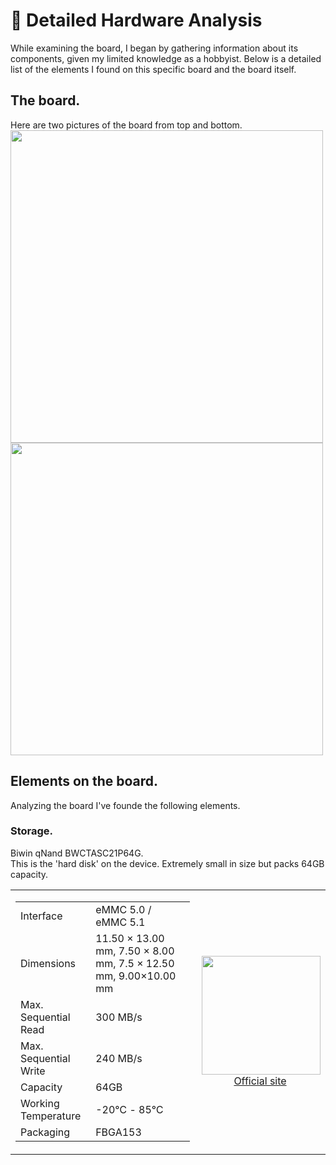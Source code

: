 # :pushpin: Detailed Hardware Analysis

While examining the board, I began by gathering information about its components, given my limited knowledge as a hobbyist. Below is a detailed list of the elements I found on this specific board and the board itself.

## The board.
Here are two pictures of the board from top and bottom.   
<img width="500px" src="https://github.com/user-attachments/assets/741e528a-f210-4b78-8e00-0d0bb60bde43">
<img width="500px" src="https://github.com/user-attachments/assets/0c0785cd-02ea-41ee-9494-d15b38486834">

## Elements on the board.
Analyzing the board I've founde the following elements.


### Storage.
Biwin  qNand BWCTASC21P64G.   
This is the 'hard disk' on the device. Extremely small in size but packs 64GB capacity.

<table>
  <tr>
    <td> <table>
<tr>
  <td>Interface</td>
  <td> eMMC 5.0 / eMMC 5.1 </td>
</tr>
<tr>
  <td>Dimensions</td>
  <td>11.50 × 13.00 mm, 7.50 × 8.00 mm, 7.5 × 12.50 mm, 9.00×10.00 mm </td>
</tr>
<tr>
  <td>Max. Sequential Read</td>
  <td>300 MB/s </td>
</tr>
<tr>
  <td>Max. Sequential Write</td>
  <td> 240 MB/s </td>
</tr>
<tr>
  <td>Capacity</td>
  <td> 64GB </td>
</tr>
<tr>
  <td>Working Temperature</td>
  <td>-20℃ - 85℃ </td>
</tr>
<tr>
  <td>Packaging</td>
  <td>FBGA153</td>
</tr>
</table> </td>
    <td>
      <p align="center"> <img align="right" height="190px" src="https://github.com/user-attachments/assets/95b8750f-5d7d-4ed4-b93f-3b29dacb5d36"></p>
      <p align="center" > <a href=https://en.biwin.com.cn/product/detail/6">Official site<a/></p>  </td>
  </tr>
</table>



<!--
<p align="center">
</p>


<table border="2">
<tr>
    <th>Element </th>
    <th>Description</th>
    <th>Picture</th>
</tr>
<tr>
  <td>Storage</td>
  <td>Biwin  qNand BWCTASC21P64G <a href=https://en.biwin.com.cn/product/detail/6">Official site<a/></td>
  <td><img width="150" src="https://github.com/user-attachments/assets/7371e78a-1218-484e-bba5-85c5e78766b4"></td>
</tr>

  
</table>

-->

